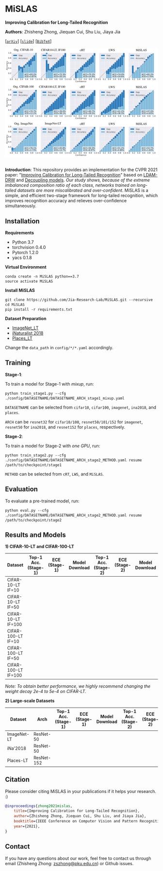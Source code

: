 # MiSLAS
**Improving Calibration for Long-Tailed Recognition**

**Authors**: Zhisheng Zhong, Jiequan Cui, Shu Liu, Jiaya Jia

[[`arXiv`](https://arxiv.org/pdf/2104.00466.pdf)] [[`slide`]]() [[`BibTeX`](#Citation)]

<div align="center">
  <img src="./assets/MiSLAS.PNG" style="zoom:90%;"/>
</div><br/>

**Introduction**: This repository provides an implementation for the CVPR 2021 paper: "[Improving Calibration for Long-Tailed Recognition](https://arxiv.org/pdf/2104.00466.pdf)" based on [LDAM-DRW](https://github.com/kaidic/LDAM-DRW) and [Decoupling models](https://github.com/facebookresearch/classifier-balancing). *Our study shows, because of the extreme imbalanced composition ratio of each class, networks trained on long-tailed datasets are more miscalibrated and over-confident*. MiSLAS is a simple, and efficient two-stage framework for long-tailed recognition, which improves recognition accuracy and relieves over-confidence simultaneously.


## Installation

**Requirements**

* Python 3.7
* torchvision 0.4.0
* Pytorch 1.2.0
* yacs 0.1.8

**Virtual Environment**
```
conda create -n MiSLAS python==3.7
source activate MiSLAS
```

**Install MiSLAS**
```
git clone https://github.com/Jia-Research-Lab/MiSLAS.git --recursive 
cd MiSLAS
pip install -r requirements.txt
```

**Dataset Preparation**
* [ImageNet_LT](http://image-net.org/index)
* [iNaturalist 2018](https://github.com/visipedia/inat_comp/tree/master/2018)
* [Places_LT](http://places2.csail.mit.edu/download.html)

Change the `data_path` in `config/*/*.yaml` accordingly.

## Training

**Stage-1**:

To train a model for Stage-1 with *mixup*, run:

```
python train_stage1.py --cfg ./config/DATASETNAME/DATASETNAME_ARCH_stage1_mixup.yaml
```

`DATASETNAME` can be selected from `cifar10`,  `cifar100`, `imagenet`, `ina2018`, and `places`.

`ARCH` can be `resnet32` for `cifar10/100`, `resnet50/101/152` for `imagenet`, `resnet50` for `ina2018`, and `resnet152` for `places`, respectively.

**Stage-2**:

To train a model for Stage-2 with *one GPU*, run:

```
python train_stage2.py --cfg ./config/DATASETNAME/DATASETNAME_ARCH_stage2_METHOD.yaml resume /path/to/checkpoint/stage1
```
`METHOD` can be selected from `cRT`,  `LWS`, and `MiSLAS`.

## Evaluation

To evaluate a pre-trained model, run:

```
python eval.py --cfg ./config/DATASETNAME/DATASETNAME_ARCH_stage2_METHOD.yaml resume /path/to/checkpoint/stage2
```

## Results and Models

**1) CIFAR-10-LT and CIFAR-100-LT**

| Dataset              | Top-1 Acc. (Stage-1) | ECE (Stage-1) | Model Download | Top-1 Acc. (Stage-2) | ECE (Stage-2) | Model Download |
| -------------------- | -------------------- | ------------- | -------------- | -------------------- | ------------- | -------------- |
| CIFAR-10-LT   IF=10  |                      |               |                |                      |               |                |
| CIFAR-10-LT   IF=50  |                      |               |                |                      |               |                |
| CIFAR-10-LT   IF=100 |                      |               |                |                      |               |                |
| CIFAR-100-LT IF=10   |                      |               |                |                      |               |                |
| CIFAR-100-LT IF=50   |                      |               |                |                      |               |                |
| CIFAR-100-LT IF=100  |                      |               |                |                      |               |                |

*Note: To obtain better performance, we highly recommend changing the weight decay 2e-4 to 5e-4 on CIFAR-LT.*

**2) Large-scale Datasets**

| Dataset     | Arch       | Top-1 Acc. (Stage-1) | ECE (Stage-1) | Model Download | Top-1 Acc. (Stage-2) | ECE (Stage-2) | Model Download |
| ----------- | ---------- | -------------------- | ------------- | -------------- | -------------------- | ------------- | -------------- |
| ImageNet-LT | ResNet-50  |                      |               |                |                      |               |                |
| iNa'2018    | ResNet-50  |                      |               |                |                      |               |                |
| Places-LT   | ResNet-152 |                      |               |                |                      |               |                |

## <a name="Citation"></a>Citation

Please consider citing MiSLAS in your publications if it helps your research. :)

```bib
@inproceedings{zhong2021mislas,
    title={Improving Calibration for Long-Tailed Recognition},
    author={Zhisheng Zhong, Jiequan Cui, Shu Liu, and Jiaya Jia},
    booktitle={IEEE Conference on Computer Vision and Pattern Recognition (CVPR)},
    year={2021},
}
```

## Contact

If you have any questions about our work, feel free to contact us through email (Zhisheng Zhong: zszhong@pku.edu.cn) or Github issues.
